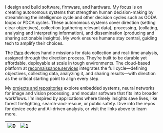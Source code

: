 <!-- ```
      _________    _________    ____  ___                __                 ___           ___
     /  ______/\  /  ____  /\  /   /\/  /\              /_/\               /  /\         /  /\ 
    /  /\_____\/ /  /___/ / / /   / /  / /              \_\/              /  / /     ___/  /_/
   /  / /       /  ______/ / /    \/  / /  _____      ___    ______      /  /_/___  /__   ___/\
  /  / /       /  /\_____\/ /  _     / /  /     \    /  /\  /  __  \    /  ___   /\ \_/  /\__\/
 /  /_/____   /  / /       /  /\\    \/  /  /\  /\  /  / / /  /_/  /|  /  /\ /  / /  /  / /  __    __    __
/_________/\ /__/ /       /__/ / \___/\ /__/ /_/ / /__/ / /_____  / / /__/ //__/ /  /__/ /  /_/\  /_/\  /_/\
\_________\/ \__\/        \__\/   \__\/ \__\/\_\/  \__\/  \____/ / /  \__\/ \__\/   \__\/   \_\/  \_\/  \_\/
                                                           ___/ / /
                                                          /____/ /
                                                          \____\/
``` -->                         


I design and build software, firmware, and hardware. My focus is on creating autonomous systems that strengthen human decision-making by streamlining the intelligence cycle and other decision cycles such as OODA loops or PDCA cycles. These autonomous systems cover direction (setting clear objectives), collection (gathering relevant data), processing, (collating, analysing and interpreting information), and dissemination (producing and sharing actionable insights). My work ensures humans stay central, guiding tech to amplify their choices.

The [Paro](https://github.com/cpknight/Paro) devices handle missions for data collection and real-time analysis, assigned through the direction process. They’re built to be durable yet affordable, deployable at scale in tough environments. The cloud-based platform at [reconnaissance.services](https://reconnaissance.services) integrates the full cycle—defining objectives, collecting data, analyzing it, and sharing results—with direction as the critical starting point to align every step.

My [projects and repositories](https://github.com/cpknight/projects) explore embedded systems, neural networks for image and vision processing, and modular software that fits into broader workflows. I’m inspired by applications where timely insights save lives, like forest firefighting, search-and-rescue, or public safety. Dive into the repos for device code and AI-driven analysis, or visit the links above to learn more.

| ![0](content/device-inspired-image-by-grok.jpg) | ![1](content/inspired-image-by-grok.jpg) |
| :-----------------: | :-----------------: | 
